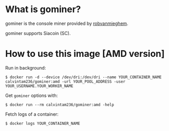 # What is gominer?

gominer is the console miner provided by [robvanmieghem](https://github.com/robvanmieghem/gominer).

gominer supports Siacoin (SC).

# How to use this image [AMD version]

Run in background:

```console
$ docker run -d --device /dev/dri:/dev/dri --name YOUR_CONTAINER_NAME calvintam236/gominer:amd -url YOUR_POOL_ADDRESS -user YOUR_USERNAME.YOUR_WORKER_NAME
```

Get `gominer` options with:

```console
$ docker run --rm calvintam236/gominer:amd -help
```

Fetch logs of a container:

```console
$ docker logs YOUR_CONTAINER_NAME
```
